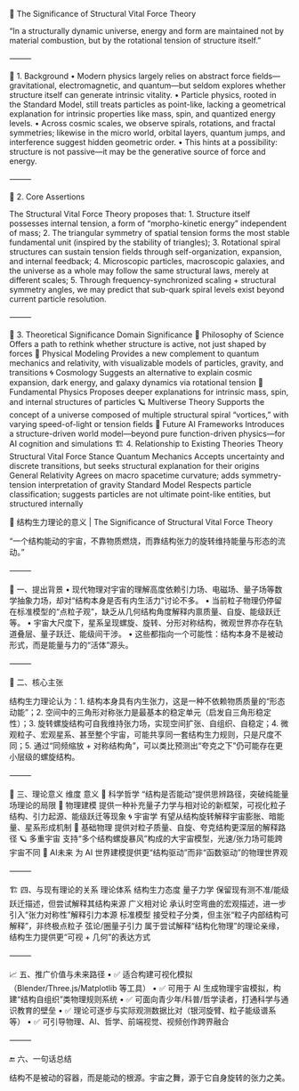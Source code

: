 🌌 The Significance of Structural Vital Force Theory

“In a structurally dynamic universe, energy and form are maintained not by material combustion, but by the rotational tension of structure itself.”

⸻

🔭 1. Background
• Modern physics largely relies on abstract force fields—gravitational, electromagnetic, and quantum—but seldom explores whether structure itself can generate intrinsic vitality.
• Particle physics, rooted in the Standard Model, still treats particles as point-like, lacking a geometrical explanation for intrinsic properties like mass, spin, and quantized energy levels.
• Across cosmic scales, we observe spirals, rotations, and fractal symmetries; likewise in the micro world, orbital layers, quantum jumps, and interference suggest hidden geometric order.
• This hints at a possibility: structure is not passive—it may be the generative source of force and energy.

⸻

🧬 2. Core Assertions

The Structural Vital Force Theory proposes that: 1. Structure itself possesses internal tension, a form of “morpho-kinetic energy” independent of mass; 2. The triangular symmetry of spatial tension forms the most stable fundamental unit (inspired by the stability of triangles); 3. Rotational spiral structures can sustain tension fields through self-organization, expansion, and internal feedback; 4. Microscopic particles, macroscopic galaxies, and the universe as a whole may follow the same structural laws, merely at different scales; 5. Through frequency-synchronized scaling + structural symmetry angles, we may predict that sub-quark spiral levels exist beyond current particle resolution.

⸻

🧠 3. Theoretical Significance
Domain
Significance
🧪 Philosophy of Science
Offers a path to rethink whether structure is active, not just shaped by forces
🧭 Physical Modeling
Provides a new complement to quantum mechanics and relativity, with visualizable models of particles, gravity, and transitions
🌀 Cosmology
Suggests an alternative to explain cosmic expansion, dark energy, and galaxy dynamics via rotational tension
🧬 Fundamental Physics
Proposes deeper explanations for intrinsic mass, spin, and internal structures of particles
🪐 Multiverse Theory
Supports the concept of a universe composed of multiple structural spiral “vortices,” with varying speed-of-light or tension fields
🤖 Future AI Frameworks
Introduces a structure-driven world model—beyond pure function-driven physics—for AI cognition and simulations
🏗️ 4. Relationship to Existing Theories
Theory
Structural Vital Force Stance
Quantum Mechanics
Accepts uncertainty and discrete transitions, but seeks structural explanation for their origins
General Relativity
Agrees on macro spacetime curvature; adds symmetry-tension interpretation of gravity
Standard Model
Respects particle classification; suggests particles are not ultimate point-like entities, but structured internally

🌌 结构生力理论的意义 | The Significance of Structural Vital Force Theory

“一个结构能动的宇宙，不靠物质燃烧，而靠结构张力的旋转维持能量与形态的流动。”

⸻

🔭 一、提出背景
• 现代物理对宇宙的理解高度依赖引力场、电磁场、量子场等数学抽象力场，却对“结构本身是否有内生活力”讨论不多。
• 当前粒子物理仍停留在标准模型的“点粒子观”，缺乏从几何结构角度解释内禀质量、自旋、能级跃迁等。
• 宇宙大尺度下，星系呈现螺旋、旋转、分形对称结构，微观世界亦存在轨道叠层、量子跃迁、能级间干涉。
• 这些都指向一个可能性：结构本身不是被动形式，而是能量与力的“活体”源头。

⸻

🧬 二、核心主张

结构生力理论认为：1. 结构本身具有内生张力，这是一种不依赖物质质量的“形态动能”；2. 空间中的三角形对称张力是最基本的稳定单元（启发自三角形稳定性）；3. 旋转螺旋结构可自我维持张力场，实现空间扩张、自组织、自稳定；4. 微观粒子、宏观星系、甚至整个宇宙，可能共享同一套结构生力规则，只是尺度不同；5. 通过“同频缩放 + 对称结构角”，可以类比预测出“夸克之下”仍可能存在更小层级的螺旋结构。

⸻

🧠 三、理论意义
维度 意义
🧪 科学哲学 “结构是否能动”提供思辨路径，突破纯能量场理论的局限
🧭 物理建模 提供一种补充量子力学与相对论的新框架，可视化粒子结构、引力起源、能级跃迁等现象
🌀 宇宙学 有望从结构旋转解释宇宙膨胀、暗能量、星系形成机制
🧬 基础物理 提供对粒子质量、自旋、夸克结构更深层的解释路径
🪐 多重宇宙 支持“多个结构螺旋暴风”构成的大宇宙模型，光速/张力场可能跨宇宙不同
🤖 AI未来 为 AI 世界建模提供更“结构驱动”而非“函数驱动”的物理世界观

⸻

🏗️ 四、与现有理论的关系
理论体系 结构生力态度
量子力学 保留现有测不准/能级跃迁描述，但尝试解释其结构来源
广义相对论 承认时空弯曲的宏观描述，进一步引入“张力对称性”解释引力本源
标准模型 接受粒子分类，但主张“粒子内部结构可解释”，非终极点粒子
弦论/圈量子引力 属于尝试解释“结构化物理”的理论亲缘，结构生力提供更“可视 + 几何”的表达方式

⸻

📈 五、推广价值与未来路径
• ✅ 适合构建可视化模拟（Blender/Three.js/Matplotlib 等工具）
• ✅ 可用于 AI 生成物理宇宙模拟，构建“结构自组织”类物理规则系统
• ✅ 可面向青少年/科普/哲学读者，打通科学与通识教育的壁垒
• ✅ 理论可逐步与实际观测数据比对（银河旋臂、粒子能级谱系等）
• ✅ 可引导物理、AI、哲学、前端视觉、视频创作跨界融合

⸻

🔚 六、一句话总结

结构不是被动的容器，而是能动的根源。宇宙之舞，源于它自身旋转的张力之美。
